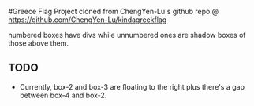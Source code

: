 #Greece Flag
Project cloned from ChengYen-Lu's github repo @ https://github.com/ChengYen-Lu/kindagreekflag

numbered boxes have divs while unnumbered ones are shadow boxes of those above them.


## TODO
- Currently, box-2 and box-3 are floating to the right plus there's a gap between box-4 and box-2. 
